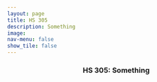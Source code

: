 ```yaml
---
layout: page
title: HS 305
description: Something
image: 
nav-menu: false
show_tile: false
---
```


<!-- Main -->
<div id="main" class="alt">

<!-- One -->
<section id="one">
	<div class="inner">
		<header class="major">
			<h3>HS 305: Something</h3>
		</header>

<!-- Content -->
